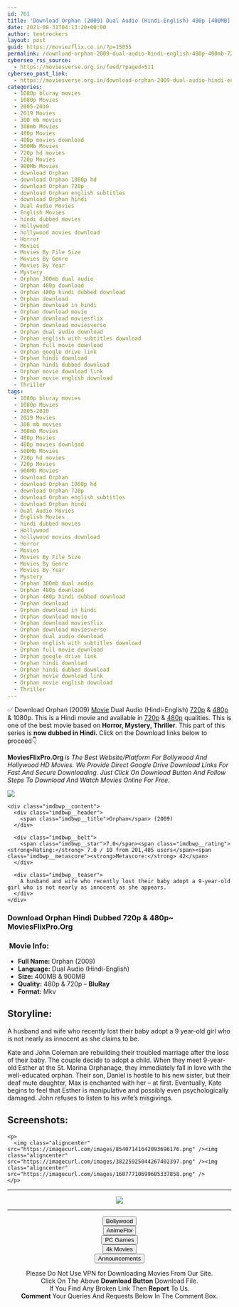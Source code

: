```yaml
---
id: 761
title: 'Download Orphan (2009) Dual Audio (Hindi-English) 480p [400MB] || 720p [900MB]'
date: 2021-08-31T04:13:20+00:00
author: tentrockers
layout: post
guid: https://moviezflix.co.in/?p=15055
permalink: /download-orphan-2009-dual-audio-hindi-english-480p-400mb-720p-900mb/
cyberseo_rss_source:
  - https://moviesverse.org.in/feed/?paged=511
cyberseo_post_link:
  - https://moviesverse.org.in/download-orphan-2009-dual-audio-hindi-english-480p-400mb-720p-900mb/
categories:
  - 1080p bluray movies
  - 1080p Movies
  - 2005-2010
  - 2019 Movies
  - 300 mb movies
  - 300mb Movies
  - 480p Movies
  - 480p movies download
  - 500Mb Movies
  - 720p hd movies
  - 720p Movies
  - 900Mb Movies
  - download Orphan
  - download Orphan 1080p hd
  - download Orphan 720p
  - download Orphan english subtitles
  - download Orphan hindi
  - Dual Audio Movies
  - English Movies
  - hindi dubbed movies
  - Hollywood
  - hollywood movies download
  - Horror
  - Movies
  - Movies By File Size
  - Movies By Genre
  - Movies By Year
  - Mystery
  - Orphan 300mb dual audio
  - Orphan 480p download
  - Orphan 480p hindi dubbed download
  - Orphan download
  - Orphan download in hindi
  - Orphan download movie
  - Orphan download moviesflix
  - Orphan download moviesverse
  - Orphan dual audio download
  - Orphan english with subtitles download
  - Orphan full movie download
  - Orphan google drive link
  - Orphan hindi download
  - Orphan hindi dubbed download
  - Orphan movie download link
  - Orphan movie english download
  - Thriller
tags:
  - 1080p bluray movies
  - 1080p Movies
  - 2005-2010
  - 2019 Movies
  - 300 mb movies
  - 300mb Movies
  - 480p Movies
  - 480p movies download
  - 500Mb Movies
  - 720p hd movies
  - 720p Movies
  - 900Mb Movies
  - download Orphan
  - download Orphan 1080p hd
  - download Orphan 720p
  - download Orphan english subtitles
  - download Orphan hindi
  - Dual Audio Movies
  - English Movies
  - hindi dubbed movies
  - Hollywood
  - hollywood movies download
  - Horror
  - Movies
  - Movies By File Size
  - Movies By Genre
  - Movies By Year
  - Mystery
  - Orphan 300mb dual audio
  - Orphan 480p download
  - Orphan 480p hindi dubbed download
  - Orphan download
  - Orphan download in hindi
  - Orphan download movie
  - Orphan download moviesflix
  - Orphan download moviesverse
  - Orphan dual audio download
  - Orphan english with subtitles download
  - Orphan full movie download
  - Orphan google drive link
  - Orphan hindi download
  - Orphan hindi dubbed download
  - Orphan movie download link
  - Orphan movie english download
  - Thriller
---
```

<div class="thecontent clearfix">
  <p>
    ✅ Download Orphan (2009) <a href="https://moviesverse.org.in/category/movies/" data-wpel-link="internal">Movie</a> Dual Audio (Hindi-English) <a href="https://moviesverse.org.in/720p-movies/" data-wpel-link="internal">720p</a>&nbsp;&&nbsp;<a href="https://moviesverse.org.in/480p-movies/" data-wpel-link="internal">480p</a> & 1080p. This is a Hindi movie and available in <a href="https://moviesverse.org.in/720p-movies/" data-wpel-link="internal">720p</a>&nbsp;&&nbsp;<a href="https://moviesverse.org.in/480p-movies/" data-wpel-link="internal">480p</a> qualities. This is one of the best movie based on <strong>Horror, Mystery, Thriller</strong>. This part of this series is <strong>now dubbed in <span>Hindi.&nbsp;</span></strong><span>Click on the Download links below to proceed👇</span>
  </p>
  
  <p>
    <strong><span>MoviesFlixPro.Org&nbsp;</span></strong><em>is The Best Website/Platform For Bollywood And Hollywood HD Movies. We Provide Direct Google Drive Download Links For Fast And Secure Downloading. Just Click On Download Button And Follow Steps To&nbsp;Download And Watch Movies Online For Free.</em>
  </p>
  
  <div class="imdbwp imdbwp--movie dark">
    <div class="imdbwp__thumb">
      <a class="imdbwp__link" target="_blank" title="Orphan" href="https://www.imdb.com/title/tt1148204/" rel="nofollow external noopener noreferrer" data-wpel-link="external"><img class="imdbwp__img" src="https://m.media-amazon.com/images/M/MV5BMTBjMjY0ODEtZGVkMy00MjUyLTlkMjAtNDBmNzVjOTk0NzQyXkEyXkFqcGdeQXVyNTA4NzY1MzY@._V1_SX300.jpg" /></a>
    </div>
    
    <div class="imdbwp__content">
      <div class="imdbwp__header">
        <span class="imdbwp__title">Orphan</span> (2009)
      </div>
      
      <div class="imdbwp__belt">
        <span class="imdbwp__star">7.0</span><span class="imdbwp__rating"><strong>Rating:</strong> 7.0 / 10 from 201,405 users</span><span class="imdbwp__metascore"><strong>Metascore:</strong> 42</span>
      </div>
      
      <div class="imdbwp__teaser">
        A husband and wife who recently lost their baby adopt a 9-year-old girl who is not nearly as innocent as she appears.
      </div>
    </div>
  </div>
  
  <h3>
    <span>Download Orphan Hindi Dubbed 720p & 480p~ MoviesFlixPro.Org</span>
  </h3>
  
  <h3>
    <span>&nbsp;Movie Info:&nbsp;</span>
  </h3>
  
  <ul>
    <li>
      <strong>Full Name: </strong>Orphan (2009)
    </li>
    <li>
      <strong>Language:</strong> Dual Audio (Hindi-English)
    </li>
    <li>
      <strong>Size:</strong> 400MB & 900MB
    </li>
    <li>
      <strong>Quality:</strong> 480p & 720p – <span><strong>BluRay</strong></span>
    </li>
    <li>
      <strong>Format:</strong>&nbsp;Mkv
    </li>
  </ul>
  
  <h2>
    <span>Storyline:</span>
  </h2>
  
  <p>
    A husband and wife who recently lost their baby adopt a 9 year-old girl who is not nearly as innocent as she claims to be.
  </p>
  
  <div>
    Kate and John Coleman are rebuilding their troubled marriage after the loss of their baby. The couple decide to adopt a child. When they meet 9-year-old Esther at the St. Marina Orphanage, they immediately fall in love with the well-educated orphan. Their son, Daniel is hostile to his new sister, but their deaf mute daughter, Max is enchanted with her – at first. Eventually, Kate begins to feel that Esther is manipulative and possibly even psychologically damaged. John refuses to listen to his wife’s misgivings.
  </div>
  
  <div class="summary_text">
    <h2>
      <span>Screenshots:</span>
    </h2>
    
    <p>
      <img class="aligncenter" src="https://imagecurl.com/images/85407141642093696176.png" /><img class="aligncenter" src="https://imagecurl.com/images/38225925044267402397.png" /><img class="aligncenter" src="https://imagecurl.com/images/16077710699605337858.png" />
    </p>
  </div>
</div>

<center>
  </p> 
  
  <hr />
  
  <p>
    <a href="http://gdrivepro.xyz/join.php" data-wpel-link="external" target="_blank" rel="nofollow external noopener noreferrer"><img src="https://i.imgur.com/FhMdWdW.png" /></a>
  </p>
  
  <hr />
  
  <p>
    <a href="https://dogemovies.xyz" target="_blank" data-wpel-link="external" rel="nofollow external noopener noreferrer"><button class="button button5">Bollywood</button></a><br /> <a href="https://animeflix.in" target="_blank" data-wpel-link="external" rel="nofollow external noopener noreferrer"><button class="button button5">AnimeFlix</button></a><br /> <a href="https://gamesflix.net/" target="_blank" data-wpel-link="external" rel="nofollow external noopener noreferrer"><button class="button button5">PC Games</button></a><br /> <a href="https://uhdmovies.in" target="_blank" data-wpel-link="external" rel="nofollow external noopener noreferrer"><button class="button button5">4k Movies</button></a><br /> <a href="https://moviesverse.org.in/announcements/" target="_blank" data-wpel-link="internal" rel="noopener"><button class="button button5">Announcements</button></a>
  </p>
  
  <div class="alert alert-danger">
    Please Do Not Use VPN for Downloading Movies From Our Site.
  </div>
  
  <div class="alert alert-success">
    Click On The Above <strong>Download Button</strong> Download File.
  </div>
  
  <div class="alert alert-warning">
    If You Find Any Broken Link Then <strong>Report</strong> To Us.
  </div>
  
  <div class="alert alert-info">
    <strong>Comment</strong> Your Queries And Requests Below In The Comment Box.
  </div>
  
  <p>
    </center>
  </p>